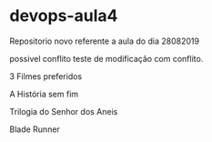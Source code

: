 # devops-aula4
Repositorio novo referente a aula do dia 28082019

possivel conflito
teste de modificação com conflito.

3 Filmes preferidos

A História sem fim

Trilogia do Senhor dos Aneis

Blade Runner
